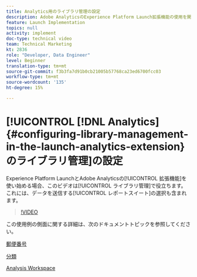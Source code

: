 ```yaml
---
title: Analytics用のライブラリ管理の設定
description: Adobe AnalyticsのExperience Platform Launch拡張機能の使用を開始する際に、このビデオを参考にして、データの送信先となるレポートスイートの選択など、設定のライブラリ管理を行ってください。
feature: Launch Implementation
topics: null
activity: implement
doc-type: technical video
team: Technical Marketing
kt: 2836
role: "Developer, Data Engineer"
level: Beginner
translation-type: tm+mt
source-git-commit: f3b3fa7d91b0cb21005b57768ca23ed6700fcc03
workflow-type: tm+mt
source-wordcount: '135'
ht-degree: 15%

---
```



# [!UICONTROL [!DNL Analytics] {#configuring-library-management-in-the-launch-analytics-extension}のライブラリ管理]の設定

Experience Platform LaunchとAdobe Analyticsの[!UICONTROL 拡張機能]を使い始める場合、このビデオは[!UICONTROL ライブラリ管理]で役立ちます。これには、データを送信する[!UICONTROL レポートスイート]の選択も含まれます。

>[!VIDEO](https://video.tv.adobe.com/v/27092/?quality=12)

この使用例の側面に関する詳細は、次のドキュメントトピックを参照してください。

[郵便番号](https://docs.adobe.com/help/en/analytics/components/variables/dimensions-reports/reports-zip.html)

[分類](https://docs.adobe.com/content/help/ja-JP/analytics/components/classifications/c-classifications.html)

[Analysis Workspace](https://docs.adobe.com/content/help/ja-JP/analytics/analyze/analysis-workspace/home.html)
